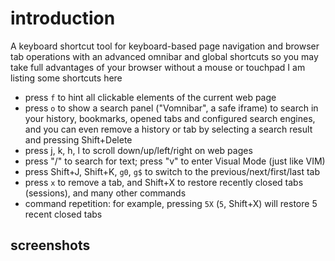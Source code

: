 # introduction

A keyboard shortcut tool for keyboard-based page navigation and browser tab operations with an advanced omnibar and global shortcuts so you may take full advantages of your browser without a mouse or touchpad
I am listing some shortcuts here

* press `f` to hint all clickable elements of the current web page
* press `o` to show a search panel ("Vomnibar", a safe iframe) to search in your history, bookmarks, opened tabs and configured search engines, and you can even remove a history or tab by selecting a search result and pressing Shift+Delete
* press j, k, h, l to scroll down/up/left/right on web pages
* press "/" to search for text; press "v" to enter Visual Mode (just like VIM)
* press Shift+J, Shift+K, `g0`, `g$` to switch to the previous/next/first/last tab
* press `x` to remove a tab, and Shift+X to restore recently closed tabs (sessions), and many other commands
* command repetition: for example, pressing `5X` (`5`, Shift+X) will restore 5 recent closed tabs

## screenshots

